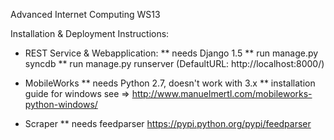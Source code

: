 Advanced Internet Computing WS13

Installation & Deployment Instructions:

* REST Service & Webapplication:
** needs Django 1.5
** run manage.py syncdb
** run manage.py runserver (DefaultURL: http://localhost:8000/)

* MobileWorks
** needs Python 2.7, doesn't work with 3.x
** installation guide for windows see => http://www.manuelmertl.com/mobileworks-python-windows/

* Scraper
** needs feedparser https://pypi.python.org/pypi/feedparser